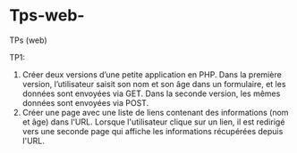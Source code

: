 # Tps-web-
TPs (web)

TP1:
1. Créer deux versions d’une petite application en PHP. Dans la première version, l’utilisateur saisit son nom et son
âge dans un formulaire, et les données sont envoyées via GET. Dans la seconde version, les mêmes données
sont envoyées via POST.
2. Créer une page avec une liste de liens contenant des informations (nom et âge) dans l'URL. Lorsque l'utilisateur
clique sur un lien, il est redirigé vers une seconde page qui affiche les informations récupérées depuis l'URL.
